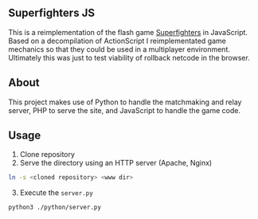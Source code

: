 ## Superfighters JS
This is a reimplementation of the flash game [Superfighters](https://mythologicinteractive.com/Superfighters) in JavaScript. Based on a decompilation of ActionScript I reimplementated game mechanics so that they could be used in a multiplayer environment. Ultimately this was just to test viability of rollback netcode in the browser.

## About
This project makes use of Python to handle the matchmaking and relay server, PHP to serve the site, and JavaScript to handle the game code.

## Usage
1. Clone repository
2. Serve the directory using an HTTP server (Apache, Nginx)
```bash
ln -s <cloned repository> <www dir>
```
3. Execute the `server.py`
```bash
python3 ./python/server.py
```